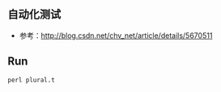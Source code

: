 自动化测试
---------

* 参考：http://blog.csdn.net/chv_net/article/details/5670511 

Run
---
`perl plural.t`
